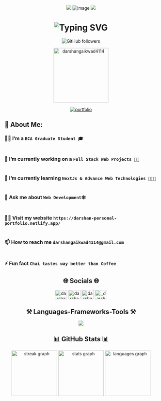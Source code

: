 <div align="center">

<img src="https://user-images.githubusercontent.com/73097560/115834477-dbab4500-a447-11eb-908a-139a6edaec5c.gif"></a>
![image](https://user-images.githubusercontent.com/62786689/158386822-5355a031-0754-486c-b810-7c51c8f78fd1.png)
<img src="https://user-images.githubusercontent.com/73097560/115834477-dbab4500-a447-11eb-908a-139a6edaec5c.gif"></a>

<h1 align='center'>
  <img src="https://readme-typing-svg.demolab.com?font=Fira+Code&weight=600&size=28&duration=4000&pause=1000&color=FFFFFF&center=true&vCenter=true&random=false&width=700&lines=%E2%9C%A8+Hello, I'm Darshan Gaikwad;I'm Full Stack Web Developer!+%F0%9F%8E%86" alt="Typing SVG" />
</h1>

![GitHub followers](https://img.shields.io/github/followers/darshangaikwad4114?label=Followers&style=social)

<div align="center"> <img src="https://komarev.com/ghpvc/?username=darshangaikwad4114&style=for-the-badge&color=f53b57&labelColor=d752ff"
alt="darshangaikwad4114" width="180" /> 
</div>
<!-- <div href="https://www.github.com/darshangaikwad4114" target="_blank" rel="noreferrer"><img
src="https://img.shields.io/github/followers/darshangaikwad4114?logo=github&style=for-the-badge&color=039c55&labelColor=1c1917" /></div> -->

[![portfolio](https://img.shields.io/badge/my_portfolio-519?style=for-the-badge&logo=ko-fi&logoColor=magenta)](https://darshan-personal-portfolio.netlify.app/) <br>

<!-- My Portfolio -->

<!-- Profile banner -->
<!-- [![MasterHead](https://media.licdn.com/dms/image/D4D16AQFO3t4Epytu7g/profile-displaybackgroundimage-shrink_350_1400/0/1693735537369?e=1699488000&v=beta&t=nteJOTSYCaNHdcMhuGnnjuxbPn1Gk0lYUWNKqK8a-FM)](https://darshangaikwad-portfolio.netlify.app/) -->

<!-- About Me -->
<div align="left">
<h2>👋 About Me:</h2>

### 👨‍🎓 I’m a `BCA Graduate Student 🎓`<br><br>

### 🔭 I’m currently working on a `Full Stack Web Projects 💪🏻`<br><br>

### 🌱 I’m currently learning `NextJs & Advance Web Technologies 🧑🏻‍💻`<br><br>

### 💬 Ask me about `Web Development🕸️`<br><br>

### 👨‍💻 Visit my website `https://darshan-personal-portfolio.netlify.app/`<br><br>

### 📫 How to reach me `darshangaikwad4114@gmail.com`<br><br>

### ⚡ Fun fact `Chai tastes way better than Coffee`<br>

</div>

<!-- Social profile links -->
<div align="center">
<h2>🌐 Socials 🌐</h2>
<a href="https://dev.to/darshangaikwad" target="blank"><img align="center" src="https://raw.githubusercontent.com/rahuldkjain/github-profile-readme-generator/master/src/images/icons/Social/devto.svg" alt="darshan" height="30" width="40" /></a>
<a href="https://twitter.com/darshan4811421" target="blank"><img align="center" src="https://raw.githubusercontent.com/rahuldkjain/github-profile-readme-generator/master/src/images/icons/Social/twitter.svg" alt="darshan4811421" height="30" width="40" /></a>
<a href="https://linkedin.com/in/darshan-gaikwad" target="blank"><img align="center" src="https://raw.githubusercontent.com/rahuldkjain/github-profile-readme-generator/master/src/images/icons/Social/linked-in-alt.svg" alt="darshan-gaikwad" height="30" width="40" /></a>
<a href="https://www.instagram.com/darshan_4114_" target="blank"><img align="center" src="https://raw.githubusercontent.com/rahuldkjain/github-profile-readme-generator/master/src/images/icons/Social/instagram.svg" alt="_darshan.4114" height="30" width="40" /></a>
</div>

<!-- Competative Programming -->
<!--
<div align="center">
<h2 align="center">🚀 Competative Programming 🚀</h2>
<a href="https://www.codechef.com/users/darshu_4114" target="blank"><img align="center" style="background:white;border-radius:3px;" src="https://cdn.jsdelivr.net/npm/simple-icons@3.1.0/icons/codechef.svg" alt="darshu_4114" height="32" width="40" /></a>
<a href="https://www.hackerrank.com/darshan4114" target="blank"><img align="center" src="https://raw.githubusercontent.com/rahuldkjain/github-profile-readme-generator/master/src/images/icons/Social/hackerrank.svg" alt="darshan4114" height="30" width="40" /></a>
<a href="https://www.leetcode.com/darshan_gaikwad" target="blank"><img align="center" src="https://raw.githubusercontent.com/rahuldkjain/github-profile-readme-generator/master/src/images/icons/Social/leet-code.svg" alt="darshan_gaikwad" height="30" width="40" /></a>
<a href="https://auth.geeksforgeeks.org/user/darshangaikwad4114" target="blank"><img align="center" src="https://raw.githubusercontent.com/rahuldkjain/github-profile-readme-generator/master/src/images/icons/Social/geeks-for-geeks.svg" alt="darshangaikwad4114" height="30" width="40" /></a>
</div>
-->

<!-- Languages -->
<div align="center">
<h2>⚒️ Languages-Frameworks-Tools ⚒️</h2>
    <img src="https://skillicons.dev/icons?i=c,cpp,java,python,html,css,javascript,typescript,bootstrap,tailwind,babel,sass,nodejs,react,redux,next,express,mongo,mysql,vite,webpack,firebase,netlify,aws,postman,githubactions,git,github,figma,vscode,&perline=10" />
</div>

<!-- GitHub Stats -->
<h2>📊 GitHub Stats 📊</h2>
<div align="center">
  <img src="https://streak-stats.demolab.com?user=darshangaikwad4114&locale=en&mode=Daily&theme=github_dark&hide_border=true&border_radius=5&order=3" height="150" alt="streak graph"  />
  <img src="https://github-readme-stats.vercel.app/api?username=darshangaikwad4114&hide_title=false&hide_rank=false&show_icons=true&include_all_commits=true&count_private=true&disable_animations=false&theme=github_dark&locale=en&hide_border=true&order=1" height="150" alt="stats graph"  />
  <img src="https://github-readme-stats.vercel.app/api/top-langs?username=darshangaikwad4114&locale=en&hide_title=false&layout=compact&card_width=320&langs_count=50&theme=github_dark&hide_border=true&order=2" height="150" alt="languages graph"  />
</div>

<!-- <h2>📊 LeetCode Stats 📊</h2>

![LeetCode Stats](https://leetcode.card.workers.dev/darshangaikwad4114?theme=dark&font=baloo&extension=activity) -->
